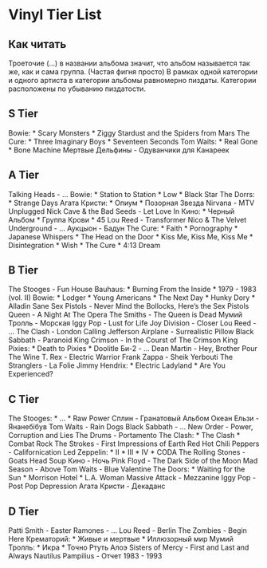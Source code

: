 # Vinyl Tier List

## Как читать

Троеточие (...) в названии альбома значит, что альбом называется так же, как и сама группа. (Частая фигня просто)
В рамках одной категории и одного артиста в категории альбомы равномерно пиздаты. Категории расположены по убыванию пиздатости.

## S Tier

Bowie:
    * Scary Monsters
    * Ziggy Stardust and the Spiders from Mars
The Cure:
    * Three Imaginary Boys
    * Seventeen Seconds
Tom Waits:
    * Real Gone
    * Bone Machine
Мертвые Дельфины - Одуванчики для Канареек

## A Tier

Talking Heads - ...
Bowie:
    * Station to Station
    * Low
    * Black Star
The Dorrs:
    * Strange Days
Агата Кристи:
    * Опиум
    * Позорная Звезда
Nirvana - MTV Unplugged
Nick Cave & the Bad Seeds - Let Love In
Кино:
    * Черный Альбом
    * Группа Крови
    * 45
Lou Reed - Transformer
Nico & The Velvet Underground - ...
Аукцыон - Бадун
The Cure:
    * Faith
    * Pornography
    * Japanese Whispers
    * The Head on the Door
    * Kiss Me, Kiss Me, Kiss Me
    * Disintegration
    * Wish
    * The Cure
    * 4:13 Dream

## B Tier

The Stooges - Fun House
Bauhaus:
    * Burning From the Inside
    * 1979 - 1983 (vol. II)
Bowie:
    * Lodger
    * Young Americans
    * The Next Day
    * Hunky Dory
    * Alladin Sane
Sex Pistols - Never Mind the Bollocks, Here’s the Sex Pistols
Queen - A Night At The Opera
The Smiths - The Queen is Dead
Мумий Тролль - Морская
Iggy Pop - Lust for Life
Joy Division - Closer
Lou Reed - ...
The Clash - London Calling
Jefferson Airplane - Surrealistic Pillow
Black Sabbath - Paranoid
King Crimson - In the Courst of The Crimson King
Pixies:
    * Death to Pixies
    * Doolitle
Би-2 - ...
Dean Martin - Hey, Brother Pour The Wine
T. Rex - Electric Warrior
Frank Zappa - Sheik Yerbouti
The Stranglers - La Folie
Jimmy Hendrix:
    * Electric Ladyland
    * Are You Experienced?

## C Tier

The Stooges:
    * ...
    * Raw Power
Сплин - Гранатовый Альбом
Океан Ельзи - Янанебібув
Tom Waits - Rain Dogs
Black Sabbath - ...
New Order - Power, Corruption and Lies
The Drums - Portamento
The Clash:
    * The Clash
    * Combat Rock
The Strokes - First Impressions of Earth
Red Hot Chili Peppers - Californication
Led Zeppelin:
    * II
    * III
    * IV
    * CODA
The Rolling Stones - Goats Head Soup
Кино - Ночь
Pink Floyd - The Dark Side of the Moon
Mad Season - Above
Tom Waits - Blue Valentine
The Doors:
    * Waiting for the Sun
    * Morrison Hotel
    * L.A. Woman
Massive Attack - Mezzanine
Iggy Pop - Post Pop Depression
Агата Кристи - Декаданс

## D Tier

Patti Smith - Easter
Ramones - ...
Lou Reed - Berlin
The Zombies - Begin Here
Крематорий:
    * Живые и мертвые
    * Иллюзорный мир
Мумий Тролль:
    * Икра
    * Точно Ртуть Алоэ
Sisters of Mercy - First and Last and Always
Nautilus Pampilius - Отчет 1983 - 1993